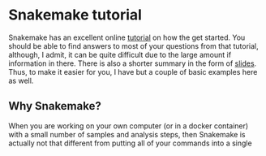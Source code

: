 # Snakemake tutorial
Snakemake has an excellent online [tutorial](https://snakemake.readthedocs.io/en/stable/tutorial/tutorial.html) on how the get started. You should be able to find answers to most of your questions from that tutorial, although, I admit, it can be quite difficult due to the large amount if information in there. There is also a shorter summary in the form of [slides](http://slides.com/johanneskoester/snakemake-tutorial-2016#/). Thus, to make it easier for you, I have but a couple of basic examples here as well.

## Why Snakemake?
When you are working on your own computer (or in a docker container) with a small number of samples and analysis steps, then Snakemake is actually not that different from putting all of your commands into a single
<!--stackedit_data:
eyJoaXN0b3J5IjpbMTM1MDcyODc5NF19
-->